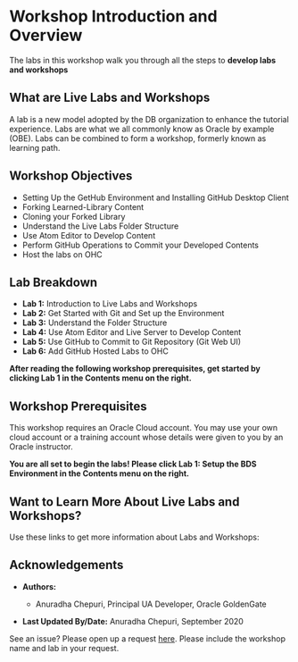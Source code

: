 # Workshop Introduction and Overview                                    

The labs in this workshop walk you through all the steps to **develop labs and workshops**

## What are Live Labs and Workshops
A lab is a new model adopted by the DB organization to enhance the tutorial experience. Labs are what we all commonly know as Oracle by example (OBE). Labs can be combined to form a workshop, formerly known as learning path.

## Workshop Objectives
- Setting Up the GetHub Environment and Installing GitHub Desktop Client
- Forking Learned-Library Content
- Cloning your Forked Library
- Understand the Live Labs Folder Structure
- Use Atom Editor to Develop Content
- Perform GitHub Operations to Commit your Developed Contents
- Host the labs on OHC


## Lab Breakdown
- **Lab 1:** Introduction to Live Labs and Workshops
- **Lab 2:** Get Started with Git and Set up the Environment
- **Lab 3:** Understand the Folder Structure
- **Lab 4:** Use Atom Editor and Live Server to Develop Content
- **Lab 5:** Use GitHub to Commit to Git Repository (Git Web UI)
- **Lab 6:** Add GitHub Hosted Labs to OHC

**After reading the following workshop prerequisites, get started by clicking Lab 1 in the Contents menu on the right.**

## Workshop Prerequisites
This workshop requires an Oracle Cloud account. You may use your own cloud account or a training account whose details were given to you by an Oracle instructor.

**You are all set to begin the labs! Please click Lab 1: Setup the BDS Environment in the Contents menu on the right.**

## Want to Learn More About Live Labs and Workshops?

Use these links to get more information about Labs and Workshops:



## Acknowledgements

* **Authors:**
    * Anuradha Chepuri, Principal UA Developer, Oracle GoldenGate

* **Last Updated By/Date:** Anuradha Chepuri, September 2020

See an issue?  Please open up a request [here](https://github.com/oracle/learning-library/issues).  Please include the workshop name and lab in your request.
